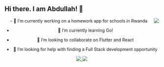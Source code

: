 ## Hi there. I am Abdullah! 👋
<img align="right" src="https://visitor-badge.laobi.icu/badge?page_id=akhan3247.akhan3247" />

<div align = "center">
- 🔭 I’m currently working on a homework app for schools in Rwanda
  
- 🌱 I’m currently learning Go!
  
- 👯 I’m looking to collaborate on Flutter and React
  
- 🤔 I’m looking for help with finding a Full Stack development opportunity
</div>

<div align = "center">
  <a href="mailto:abdullah.khan3247@gmail.com">
    <img src="https://img.shields.io/badge/Gmail-333333?style=for-the-badge&logo=gmail&logoColor=red" />
  </a>
  <a href="https://linkedin.com/in/abdullah-khan3247" target="_blank">
    <img src="https://img.shields.io/badge/LinkedIn-0077B5?style=for-the-badge&logo=linkedin&logoColor=white" target="_blank" />
  </a>  
</div>

